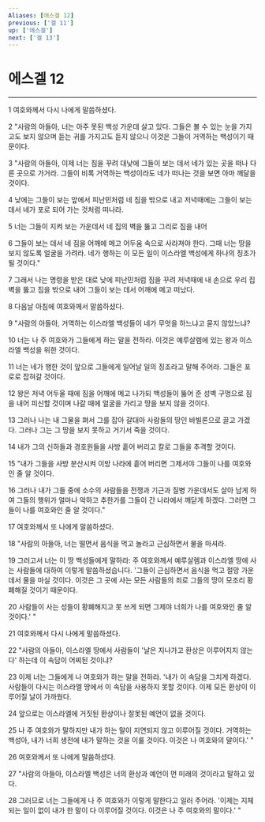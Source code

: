 ```yaml
---
Aliases: [에스겔 12]
previous: ['겔 11']
up: ['에스겔']
next: ['겔 13']
---
```

# 에스겔 12

***


1 여호와께서 다시 나에게 말씀하셨다. 

2 "사람의 아들아, 너는 아주 못된 백성 가운데 살고 있다. 그들은 볼 수 있는 눈을 가지고도 보지 않으며 듣는 귀를 가지고도 듣지 않으니 이것은 그들이 거역하는 백성이기 때문이다. 

3 "사람의 아들아, 이제 너는 짐을 꾸려 대낮에 그들이 보는 데서 네가 있는 곳을 떠나 다른 곳으로 가거라. 그들이 비록 거역하는 백성이라도 네가 떠나는 것을 보면 아마 깨달을 것이다. 

4 낮에는 그들이 보는 앞에서 피난민처럼 네 짐을 밖으로 내고 저녁때에는 그들이 보는 데서 네가 포로 되어 가는 것처럼 떠나라. 

5 너는 그들이 지켜 보는 가운데서 네 집의 벽을 뚫고 그리로 짐을 내어 

6 그들이 보는 데서 네 짐을 어깨에 메고 어두움 속으로 사라져야 한다. 그때 너는 땅을 보지 않도록 얼굴을 가려라. 네가 행하는 이 모든 일이 이스라엘 백성에게 하나의 징조가 될 것이다." 

7 그래서 나는 명령을 받은 대로 낮에 피난민처럼 짐을 꾸려 저녁때에 내 손으로 우리 집 벽을 뚫고 짐을 밖으로 내어 그들이 보는 데서 어깨에 메고 떠났다. 

8 다음날 아침에 여호와께서 말씀하셨다. 

9 "사람의 아들아, 거역하는 이스라엘 백성들이 네가 무엇을 하느냐고 묻지 않았느냐? 

10 너는 나 주 여호와가 그들에게 하는 말을 전하라. 이것은 예루살렘에 있는 왕과 이스라엘 백성을 위한 것이다. 

11 너는 네가 행한 것이 앞으로 그들에게 일어날 일의 징조라고 말해 주어라. 그들은 포로로 잡혀갈 것이다. 

12 왕은 저녁 어두울 때에 짐을 어깨에 메고 나가되 백성들이 뚫어 준 성벽 구멍으로 짐을 내어 피신할 것이며 나갈 때에 얼굴을 가리고 땅을 보지 않을 것이다. 

13 그러나 나는 내 그물을 펴서 그를 잡아 갈대아 사람들의 땅인 바빌론으로 끌고 가겠다. 그러나 그는 그 땅을 보지 못하고 거기서 죽을 것이다. 

14 내가 그의 신하들과 경호원들을 사방 흩어 버리고 칼로 그들을 추격할 것이다. 

15 "내가 그들을 사방 분산시켜 이방 나라에 흩어 버리면 그제서야 그들이 나를 여호와인 줄 알 것이다. 

16 그러나 내가 그들 중에 소수의 사람들을 전쟁과 기근과 질병 가운데서도 살아 남게 하여 그들의 행위가 얼마나 악하고 추한가를 그들이 간 나라에서 깨닫게 하겠다. 그러면 그들이 나를 여호와인 줄 알 것이다." 

17 여호와께서 또 나에게 말씀하셨다. 

18 "사람의 아들아, 너는 떨면서 음식을 먹고 놀라고 근심하면서 물을 마셔라. 

19 그러고서 너는 이 땅 백성들에게 말하라: 주 여호와께서 예루살렘과 이스라엘 땅에 사는 사람들에 대하여 이렇게 말씀하셨습니다. '그들이 근심하면서 음식을 먹고 절망 가운데서 물을 마실 것이다. 이것은 그 곳에 사는 모든 사람들의 죄로 그들의 땅이 모조리 황폐해질 것이기 때문이다. 

20 사람들이 사는 성들이 황폐해지고 못 쓰게 되면 그제야 너희가 나를 여호와인 줄 알 것이다.' " 

21 여호와께서 다시 나에게 말씀하셨다. 

22 "사람의 아들아, 이스라엘 땅에서 사람들이 '날은 지나가고 환상은 이루어지지 않는다' 하는데 이 속담이 어찌된 것이냐? 

23 이제 너는 그들에게 나 여호와가 하는 말을 전하라. '내가 이 속담을 그치게 하겠다. 사람들이 다시는 이스라엘 땅에서 이 속담을 사용하지 못할 것이다. 이제 모든 환상이 이루어질 날이 가까웠다. 

24 앞으로는 이스라엘에 거짓된 환상이나 잘못된 예언이 없을 것이다. 

25 나 주 여호와가 말하지만 내가 하는 말이 지연되지 않고 이루어질 것이다. 거역하는 백성아, 내가 너희 생전에 내가 말하는 것을 이룰 것이다. 이것은 나 여호와의 말이다.' " 

26 여호와께서 또 나에게 말씀하셨다. 

27 "사람의 아들아, 이스라엘 백성은 너의 환상과 예언이 먼 미래의 것이라고 말하고 있다. 

28 그러므로 너는 그들에게 나 주 여호와가 이렇게 말한다고 일러 주어라. '이제는 지체되는 일이 없이 내가 한 말이 다 이루어질 것이다. 이것은 나 주 여호와의 말이다.' "
